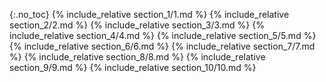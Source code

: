 {:.no_toc}
{% include_relative section_1/1.md %} {% include_relative section_2/2.md %} {% include_relative section_3/3.md %} {% include_relative section_4/4.md %} {% include_relative section_5/5.md %} {% include_relative section_6/6.md %} {% include_relative section_7/7.md %} {% include_relative section_8/8.md %} {% include_relative section_9/9.md %} {% include_relative section_10/10.md %} 
